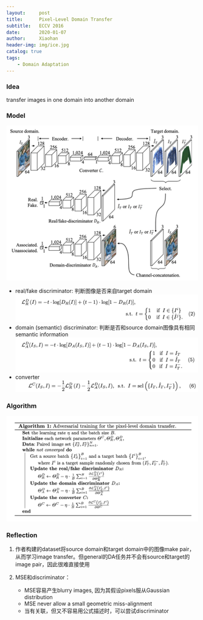 ```yaml
---
layout:     post
title:      Pixel-Level Domain Transfer
subtitle:   ECCV 2016
date:       2020-01-07
author:     Xiaohan
header-img: img/ice.jpg
catalog: true
tags:
    - Domain Adaptation
---
```

### Idea
transfer images in one domain into another domain

### Model
![-w744](/img/15784545847019.jpg)
* real/fake discriminator: 判断图像是否来自target domain
![-w727](/img/15784548684906.jpg)
* domain (semantic) discriminator: 判断是否和source domain图像具有相同semantic information
![-w729](/img/15784548946537.jpg)
* converter
 ![-w709](/img/15784556404369.jpg)

### Algorithm
![-w771](/img/15784549145475.jpg)


### Reflection
1. 作者构建的dataset将source domain和target domain中的图像make pair，从而学习image transfer。但general的DA任务并不会有source和target的image pair，因此很难直接使用  

2. MSE和discriminator：
    * MSE容易产生blurry images, 因为其假设pixels服从Gaussian distribution
    * MSE never allow a small geometric miss-alignment
    * 当有关联，但又不容易用公式描述时，可以尝试discriminator
